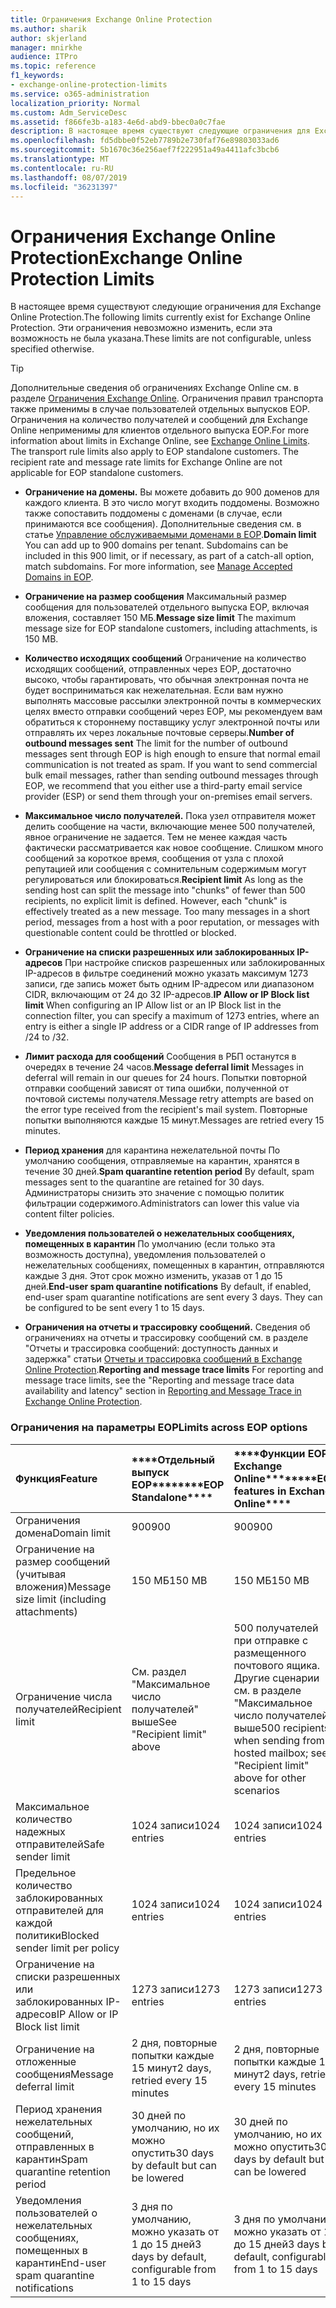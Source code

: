 ```yaml
---
title: Ограничения Exchange Online Protection
ms.author: sharik
author: skjerland
manager: mnirkhe
audience: ITPro
ms.topic: reference
f1_keywords:
- exchange-online-protection-limits
ms.service: o365-administration
localization_priority: Normal
ms.custom: Adm_ServiceDesc
ms.assetid: f866fe3b-a183-4e6d-abd9-bbec0a0c7fae
description: В настоящее время существуют следующие ограничения для Exchange Online Protection. Эти ограничения невозможно изменить, если эта возможность не была указана.
ms.openlocfilehash: fd5dbbe0f52eb7789b2e730faf76e89803033ad6
ms.sourcegitcommit: 5b1670c36e256aef7f222951a49a4411afc3bcb6
ms.translationtype: MT
ms.contentlocale: ru-RU
ms.lasthandoff: 08/07/2019
ms.locfileid: "36231397"
---
```

# <a name="exchange-online-protection-limits"></a><span data-ttu-id="b0b9d-104">Ограничения Exchange Online Protection</span><span class="sxs-lookup"><span data-stu-id="b0b9d-104">Exchange Online Protection Limits</span></span>

<span data-ttu-id="b0b9d-105">В настоящее время существуют следующие ограничения для Exchange Online Protection.</span><span class="sxs-lookup"><span data-stu-id="b0b9d-105">The following limits currently exist for Exchange Online Protection.</span></span> <span data-ttu-id="b0b9d-106">Эти ограничения невозможно изменить, если эта возможность не была указана.</span><span class="sxs-lookup"><span data-stu-id="b0b9d-106">These limits are not configurable, unless specified otherwise.</span></span> 
  
> [!TIP]
> <span data-ttu-id="b0b9d-p103">Дополнительные сведения об ограничениях Exchange Online см. в разделе [Ограничения Exchange Online](../exchange-online-service-description/exchange-online-limits.md). Ограничения правил транспорта также применимы в случае пользователей отдельных выпусков EOP. Ограничения на количество получателей и сообщений для Exchange Online неприменимы для клиентов отдельного выпуска EOP.</span><span class="sxs-lookup"><span data-stu-id="b0b9d-p103">For more information about limits in Exchange Online, see [Exchange Online Limits](../exchange-online-service-description/exchange-online-limits.md). The transport rule limits also apply to EOP standalone customers. The recipient rate and message rate limits for Exchange Online are not applicable for EOP standalone customers.</span></span> 
  
- <span data-ttu-id="b0b9d-p104">**Ограничение на домены.** Вы можете добавить до 900 доменов для каждого клиента. В это число могут входить поддомены. Возможно также сопоставить поддомены с доменами (в случае, если принимаются все сообщения). Дополнительные сведения см. в статье [Управление обслуживаемыми доменами в EOP](https://go.microsoft.com/fwlink/p/?LinkId=282239).</span><span class="sxs-lookup"><span data-stu-id="b0b9d-p104">**Domain limit** You can add up to 900 domains per tenant. Subdomains can be included in this 900 limit, or if necessary, as part of a catch-all option, match subdomains. For more information, see [Manage Accepted Domains in EOP](https://go.microsoft.com/fwlink/p/?LinkId=282239).</span></span>
    
- <span data-ttu-id="b0b9d-113">**Ограничение на размер сообщения** Максимальный размер сообщения для пользователей отдельного выпуска EOP, включая вложения, составляет 150 МБ.</span><span class="sxs-lookup"><span data-stu-id="b0b9d-113">**Message size limit** The maximum message size for EOP standalone customers, including attachments, is 150 MB.</span></span> 
    
- <span data-ttu-id="b0b9d-p105">**Количество исходящих сообщений** Ограничение на количество исходящих сообщений, отправленных через EOP, достаточно высоко, чтобы гарантировать, что обычная электронная почта не будет восприниматься как нежелательная. Если вам нужно выполнять массовые рассылки электронной почты в коммерческих целях вместо отправки сообщений через EOP, мы рекомендуем вам обратиться к стороннему поставщику услуг электронной почты или отправлять их через локальные почтовые серверы.</span><span class="sxs-lookup"><span data-stu-id="b0b9d-p105">**Number of outbound messages sent** The limit for the number of outbound messages sent through EOP is high enough to ensure that normal email communication is not treated as spam. If you want to send commercial bulk email messages, rather than sending outbound messages through EOP, we recommend that you either use a third-party email service provider (ESP) or send them through your on-premises email servers.</span></span> 
    
- <span data-ttu-id="b0b9d-p106">**Максимальное число получателей.** Пока узел отправителя может делить сообщение на части, включающие менее 500 получателей, явное ограничение не задается. Тем не менее каждая часть фактически рассматривается как новое сообщение. Слишком много сообщений за короткое время, сообщения от узла с плохой репутацией или сообщения с сомнительным содержимым могут регулироваться или блокироваться.</span><span class="sxs-lookup"><span data-stu-id="b0b9d-p106">**Recipient limit** As long as the sending host can split the message into "chunks" of fewer than 500 recipients, no explicit limit is defined. However, each "chunk" is effectively treated as a new message. Too many messages in a short period, messages from a host with a poor reputation, or messages with questionable content could be throttled or blocked.</span></span> 
    
- <span data-ttu-id="b0b9d-119">**Ограничение на списки разрешенных или заблокированных IP-адресов** При настройке списков разрешенных или заблокированных IP-адресов в фильтре соединений можно указать максимум 1273 записи, где запись может быть одним IP-адресом или диапазоном CIDR, включающим от 24 до 32 IP-адресов.</span><span class="sxs-lookup"><span data-stu-id="b0b9d-119">**IP Allow or IP Block list limit** When configuring an IP Allow list or an IP Block list in the connection filter, you can specify a maximum of 1273 entries, where an entry is either a single IP address or a CIDR range of IP addresses from /24 to /32.</span></span> 
    
- <span data-ttu-id="b0b9d-120">**Лимит расхода для сообщений** Сообщения в РБП останутся в очередях в течение 24 часов.</span><span class="sxs-lookup"><span data-stu-id="b0b9d-120">**Message deferral limit** Messages in deferral will remain in our queues for 24 hours.</span></span> <span data-ttu-id="b0b9d-121">Попытки повторной отправки сообщений зависят от типа ошибки, полученной от почтовой системы получателя.</span><span class="sxs-lookup"><span data-stu-id="b0b9d-121">Message retry attempts are based on the error type received from the recipient's mail system.</span></span> <span data-ttu-id="b0b9d-122">Повторные попытки выполняются каждые 15 минут.</span><span class="sxs-lookup"><span data-stu-id="b0b9d-122">Messages are retried every 15 minutes.</span></span> 
    
- <span data-ttu-id="b0b9d-123">**Период хранения** для карантина нежелательной почты По умолчанию сообщения, отправляемые на карантин, хранятся в течение 30 дней.</span><span class="sxs-lookup"><span data-stu-id="b0b9d-123">**Spam quarantine retention period** By default, spam messages sent to the quarantine are retained for 30 days.</span></span> <span data-ttu-id="b0b9d-124">Администраторы снизить это значение с помощью политик фильтрации содержимого.</span><span class="sxs-lookup"><span data-stu-id="b0b9d-124">Administrators can lower this value via content filter policies.</span></span> 
    
- <span data-ttu-id="b0b9d-p109">**Уведомления пользователей о нежелательных сообщениях, помещенных в карантин** По умолчанию (если только эта возможность доступна), уведомления пользователей о нежелательных сообщениях, помещенных в карантин, отправляются каждые 3 дня. Этот срок можно изменить, указав от 1 до 15 дней.</span><span class="sxs-lookup"><span data-stu-id="b0b9d-p109">**End-user spam quarantine notifications** By default, if enabled, end-user spam quarantine notifications are sent every 3 days. They can be configured to be sent every 1 to 15 days.</span></span> 
    
- <span data-ttu-id="b0b9d-127">**Ограничения на отчеты и трассировку сообщений.** Сведения об ограничениях на отчеты и трассировку сообщений см. в разделе "Отчеты и трассировка сообщений: доступность данных и задержка" статьи [Отчеты и трассировка сообщений в Exchange Online Protection](https://go.microsoft.com/fwlink/?LinkId=394248).</span><span class="sxs-lookup"><span data-stu-id="b0b9d-127">**Reporting and message trace limits** For reporting and message trace limits, see the "Reporting and message trace data availability and latency" section in [Reporting and Message Trace in Exchange Online Protection](https://go.microsoft.com/fwlink/?LinkId=394248).</span></span>
    
### <a name="limits-across-eop-options"></a><span data-ttu-id="b0b9d-128">Ограничения на параметры EOP</span><span class="sxs-lookup"><span data-stu-id="b0b9d-128">Limits across EOP options</span></span>

|<span data-ttu-id="b0b9d-129">**Функция**</span><span class="sxs-lookup"><span data-stu-id="b0b9d-129">**Feature**</span></span>|<span data-ttu-id="b0b9d-130">\*\*\*\*Отдельный выпуск EOP\*\*\*\*</span><span class="sxs-lookup"><span data-stu-id="b0b9d-130">\*\*\*\*EOP Standalone\*\*\*\*</span></span>|<span data-ttu-id="b0b9d-131">\*\*\*\*Функции EOP в Exchange Online\*\*\*\*</span><span class="sxs-lookup"><span data-stu-id="b0b9d-131">\*\*\*\*EOP features in Exchange Online\*\*\*\*</span></span>|<span data-ttu-id="b0b9d-132">\*\*\*\*Клиентская лицензия Exchange Enterprise CAL со службами\*\*\*\*</span><span class="sxs-lookup"><span data-stu-id="b0b9d-132">\*\*\*\*Exchange Enterprise CAL with Services\*\*\*\*</span></span>|
|:-----|:-----|:-----|:-----|
|<span data-ttu-id="b0b9d-133">Ограничения домена</span><span class="sxs-lookup"><span data-stu-id="b0b9d-133">Domain limit</span></span>  <br/> |<span data-ttu-id="b0b9d-134">900</span><span class="sxs-lookup"><span data-stu-id="b0b9d-134">900</span></span>  <br/> |<span data-ttu-id="b0b9d-135">900</span><span class="sxs-lookup"><span data-stu-id="b0b9d-135">900</span></span>  <br/> |<span data-ttu-id="b0b9d-136">900</span><span class="sxs-lookup"><span data-stu-id="b0b9d-136">900</span></span>  <br/> |
|<span data-ttu-id="b0b9d-137">Ограничение на размер сообщений (учитывая вложения)</span><span class="sxs-lookup"><span data-stu-id="b0b9d-137">Message size limit (including attachments)</span></span>  <br/> |<span data-ttu-id="b0b9d-138">150 МБ</span><span class="sxs-lookup"><span data-stu-id="b0b9d-138">150 MB</span></span>  <br/> |<span data-ttu-id="b0b9d-139">150 МБ</span><span class="sxs-lookup"><span data-stu-id="b0b9d-139">150 MB</span></span>  <br/> |<span data-ttu-id="b0b9d-140">150 МБ</span><span class="sxs-lookup"><span data-stu-id="b0b9d-140">150 MB</span></span>  <br/> |
|<span data-ttu-id="b0b9d-141">Ограничение числа получателей</span><span class="sxs-lookup"><span data-stu-id="b0b9d-141">Recipient limit</span></span>  <br/> |<span data-ttu-id="b0b9d-142">См. раздел "Максимальное число получателей" выше</span><span class="sxs-lookup"><span data-stu-id="b0b9d-142">See "Recipient limit" above</span></span>  <br/> |<span data-ttu-id="b0b9d-143">500 получателей при отправке с размещенного почтового ящика. Другие сценарии см. в разделе "Максимальное число получателей" выше</span><span class="sxs-lookup"><span data-stu-id="b0b9d-143">500 recipients when sending from a hosted mailbox; see "Recipient limit" above for other scenarios</span></span>  <br/> |<span data-ttu-id="b0b9d-144">См. раздел "Максимальное число получателей" выше</span><span class="sxs-lookup"><span data-stu-id="b0b9d-144">See "Recipient limit" above</span></span>  <br/> |
|<span data-ttu-id="b0b9d-145">Максимальное количество надежных отправителей</span><span class="sxs-lookup"><span data-stu-id="b0b9d-145">Safe sender limit</span></span>  <br/> |<span data-ttu-id="b0b9d-146">1024 записи</span><span class="sxs-lookup"><span data-stu-id="b0b9d-146">1024 entries</span></span>  <br/> |<span data-ttu-id="b0b9d-147">1024 записи</span><span class="sxs-lookup"><span data-stu-id="b0b9d-147">1024 entries</span></span>  <br/> ||
|<span data-ttu-id="b0b9d-148">Предельное количество заблокированных отправителей для каждой политики</span><span class="sxs-lookup"><span data-stu-id="b0b9d-148">Blocked sender limit per policy</span></span>  <br/> |<span data-ttu-id="b0b9d-149">1024 записи</span><span class="sxs-lookup"><span data-stu-id="b0b9d-149">1024 entries</span></span>  <br/> |<span data-ttu-id="b0b9d-150">1024 записи</span><span class="sxs-lookup"><span data-stu-id="b0b9d-150">1024 entries</span></span>  <br/> ||
|<span data-ttu-id="b0b9d-151">Ограничение на списки разрешенных или заблокированных IP-адресов</span><span class="sxs-lookup"><span data-stu-id="b0b9d-151">IP Allow or IP Block list limit</span></span>  <br/> |<span data-ttu-id="b0b9d-152">1273 записи</span><span class="sxs-lookup"><span data-stu-id="b0b9d-152">1273 entries</span></span>  <br/> |<span data-ttu-id="b0b9d-153">1273 записи</span><span class="sxs-lookup"><span data-stu-id="b0b9d-153">1273 entries</span></span>  <br/> |<span data-ttu-id="b0b9d-154">1273 записи</span><span class="sxs-lookup"><span data-stu-id="b0b9d-154">1273 entries</span></span>  <br/> |
|<span data-ttu-id="b0b9d-155">Ограничение на отложенные сообщения</span><span class="sxs-lookup"><span data-stu-id="b0b9d-155">Message deferral limit</span></span>  <br/> |<span data-ttu-id="b0b9d-156">2 дня, повторные попытки каждые 15 минут</span><span class="sxs-lookup"><span data-stu-id="b0b9d-156">2 days, retried every 15 minutes</span></span>  <br/> |<span data-ttu-id="b0b9d-157">2 дня, повторные попытки каждые 15 минут</span><span class="sxs-lookup"><span data-stu-id="b0b9d-157">2 days, retried every 15 minutes</span></span>  <br/> |<span data-ttu-id="b0b9d-158">2 дня, повторные попытки каждые 15 минут</span><span class="sxs-lookup"><span data-stu-id="b0b9d-158">2 days, retried every 15 minutes</span></span>  <br/> |
|<span data-ttu-id="b0b9d-159">Период хранения нежелательных сообщений, отправленных в карантин</span><span class="sxs-lookup"><span data-stu-id="b0b9d-159">Spam quarantine retention period</span></span>  <br/> |<span data-ttu-id="b0b9d-160">30 дней по умолчанию, но их можно опустить</span><span class="sxs-lookup"><span data-stu-id="b0b9d-160">30 days by default but can be lowered</span></span>  <br/> |<span data-ttu-id="b0b9d-161">30 дней по умолчанию, но их можно опустить</span><span class="sxs-lookup"><span data-stu-id="b0b9d-161">30 days by default but can be lowered</span></span>  <br/> |<span data-ttu-id="b0b9d-162">30 дней по умолчанию, но их можно опустить</span><span class="sxs-lookup"><span data-stu-id="b0b9d-162">30 days by default but can be lowered</span></span>  <br/> |
|<span data-ttu-id="b0b9d-163">Уведомления пользователей о нежелательных сообщениях, помещенных в карантин</span><span class="sxs-lookup"><span data-stu-id="b0b9d-163">End-user spam quarantine notifications</span></span>  <br/> |<span data-ttu-id="b0b9d-164">3 дня по умолчанию, можно указать от 1 до 15 дней</span><span class="sxs-lookup"><span data-stu-id="b0b9d-164">3 days by default, configurable from 1 to 15 days</span></span>  <br/> |<span data-ttu-id="b0b9d-165">3 дня по умолчанию, можно указать от 1 до 15 дней</span><span class="sxs-lookup"><span data-stu-id="b0b9d-165">3 days by default, configurable from 1 to 15 days</span></span>  <br/> |<span data-ttu-id="b0b9d-166">3 дня по умолчанию, можно указать от 1 до 15 дней</span><span class="sxs-lookup"><span data-stu-id="b0b9d-166">3 days by default, configurable from 1 to 15 days</span></span>  <br/> |
   

